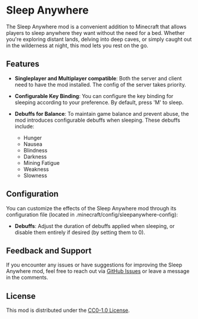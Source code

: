 # Sleep Anywhere

The Sleep Anywhere mod is a convenient addition to Minecraft that allows players to sleep anywhere they want without the need for a bed. Whether you're exploring distant lands, delving into deep caves, or simply caught out in the wilderness at night, this mod lets you rest on the go.

## Features

- **Singleplayer and Multiplayer compatible**: Both the server and client need to have the mod installed. The config of the server takes priority.

- **Configurable Key Binding**: You can configure the key binding for sleeping according to your preference. By default, press 'M' to sleep.

- **Debuffs for Balance**: To maintain game balance and prevent abuse, the mod introduces configurable debuffs when sleeping. These debuffs include:
    - Hunger
    - Nausea
    - Blindness
    - Darkness
    - Mining Fatigue
    - Weakness
    - Slowness

## Configuration

You can customize the effects of the Sleep Anywhere mod through its configuration file (located in .minecraft/config/sleepanywhere-config):
- **Debuffs**: Adjust the duration of debuffs applied when sleeping, or disable them entirely if desired (by setting them to 0).

## Feedback and Support

If you encounter any issues or have suggestions for improving the Sleep Anywhere mod, feel free to reach out via [GitHub Issues](https://github.com/BogdanValentin/SleepAnywhere/issues) or leave a message in the comments.

## License

This mod is distributed under the [CC0-1.0 License](LICENSE).
